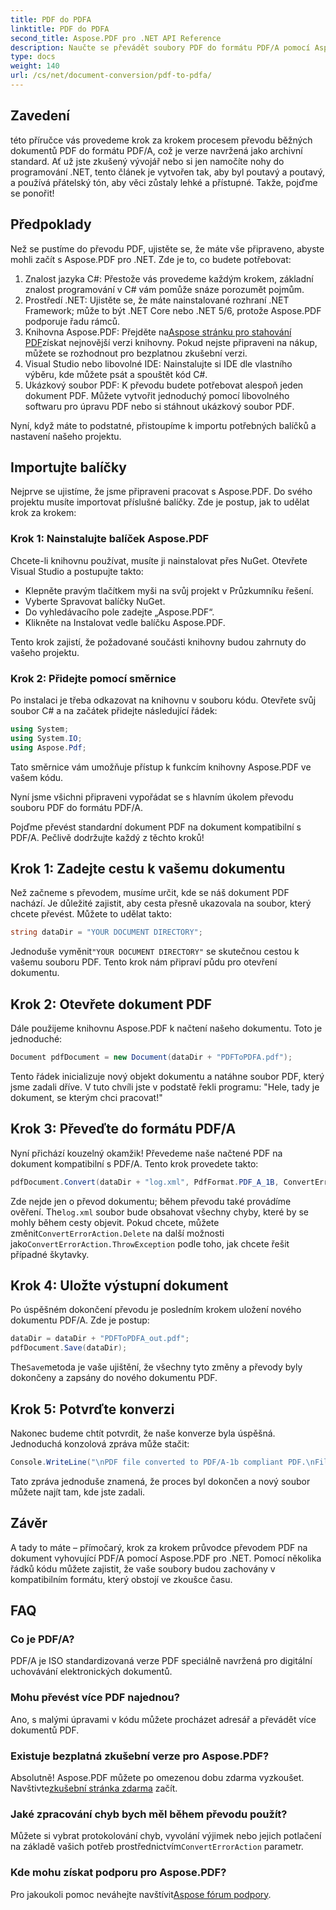 ```yaml
---
title: PDF do PDFA
linktitle: PDF do PDFA
second_title: Aspose.PDF pro .NET API Reference
description: Naučte se převádět soubory PDF do formátu PDF/A pomocí Aspose.PDF for .NET pomocí tohoto podrobného návodu.
type: docs
weight: 140
url: /cs/net/document-conversion/pdf-to-pdfa/
---
```

## Zavedení

této příručce vás provedeme krok za krokem procesem převodu běžných dokumentů PDF do formátu PDF/A, což je verze navržená jako archivní standard. Ať už jste zkušený vývojář nebo si jen namočíte nohy do programování .NET, tento článek je vytvořen tak, aby byl poutavý a poutavý, a používá přátelský tón, aby věci zůstaly lehké a přístupné. Takže, pojďme se ponořit!

## Předpoklady

Než se pustíme do převodu PDF, ujistěte se, že máte vše připraveno, abyste mohli začít s Aspose.PDF pro .NET. Zde je to, co budete potřebovat:

1. Znalost jazyka C#: Přestože vás provedeme každým krokem, základní znalost programování v C# vám pomůže snáze porozumět pojmům.
2. Prostředí .NET: Ujistěte se, že máte nainstalované rozhraní .NET Framework; může to být .NET Core nebo .NET 5/6, protože Aspose.PDF podporuje řadu rámců.
3.  Knihovna Aspose.PDF: Přejděte na[Aspose stránku pro stahování PDF](https://releases.aspose.com/pdf/net)získat nejnovější verzi knihovny. Pokud nejste připraveni na nákup, můžete se rozhodnout pro bezplatnou zkušební verzi.
4. Visual Studio nebo libovolné IDE: Nainstalujte si IDE dle vlastního výběru, kde můžete psát a spouštět kód C#.
5. Ukázkový soubor PDF: K převodu budete potřebovat alespoň jeden dokument PDF. Můžete vytvořit jednoduchý pomocí libovolného softwaru pro úpravu PDF nebo si stáhnout ukázkový soubor PDF.

Nyní, když máte to podstatné, přistoupíme k importu potřebných balíčků a nastavení našeho projektu.

## Importujte balíčky

Nejprve se ujistíme, že jsme připraveni pracovat s Aspose.PDF. Do svého projektu musíte importovat příslušné balíčky. Zde je postup, jak to udělat krok za krokem:

### Krok 1: Nainstalujte balíček Aspose.PDF

Chcete-li knihovnu používat, musíte ji nainstalovat přes NuGet. Otevřete Visual Studio a postupujte takto:

- Klepněte pravým tlačítkem myši na svůj projekt v Průzkumníku řešení.
- Vyberte Spravovat balíčky NuGet.
- Do vyhledávacího pole zadejte „Aspose.PDF“.
- Klikněte na Instalovat vedle balíčku Aspose.PDF.

Tento krok zajistí, že požadované součásti knihovny budou zahrnuty do vašeho projektu.

### Krok 2: Přidejte pomocí směrnice

Po instalaci je třeba odkazovat na knihovnu v souboru kódu. Otevřete svůj soubor C# a na začátek přidejte následující řádek:

```csharp
using System;
using System.IO;
using Aspose.Pdf;
```

Tato směrnice vám umožňuje přístup k funkcím knihovny Aspose.PDF ve vašem kódu.

Nyní jsme všichni připraveni vypořádat se s hlavním úkolem převodu souboru PDF do formátu PDF/A.

Pojďme převést standardní dokument PDF na dokument kompatibilní s PDF/A. Pečlivě dodržujte každý z těchto kroků!

## Krok 1: Zadejte cestu k vašemu dokumentu

Než začneme s převodem, musíme určit, kde se náš dokument PDF nachází. Je důležité zajistit, aby cesta přesně ukazovala na soubor, který chcete převést. Můžete to udělat takto:

```csharp
string dataDir = "YOUR DOCUMENT DIRECTORY";
```

 Jednoduše vyměnit`"YOUR DOCUMENT DIRECTORY"` se skutečnou cestou k vašemu souboru PDF. Tento krok nám připraví půdu pro otevření dokumentu.

## Krok 2: Otevřete dokument PDF

Dále použijeme knihovnu Aspose.PDF k načtení našeho dokumentu. Toto je jednoduché:

```csharp
Document pdfDocument = new Document(dataDir + "PDFToPDFA.pdf");
```

Tento řádek inicializuje nový objekt dokumentu a natáhne soubor PDF, který jsme zadali dříve. V tuto chvíli jste v podstatě řekli programu: "Hele, tady je dokument, se kterým chci pracovat!"

## Krok 3: Převeďte do formátu PDF/A

Nyní přichází kouzelný okamžik! Převedeme naše načtené PDF na dokument kompatibilní s PDF/A. Tento krok provedete takto:

```csharp
pdfDocument.Convert(dataDir + "log.xml", PdfFormat.PDF_A_1B, ConvertErrorAction.Delete);
```

 Zde nejde jen o převod dokumentu; během převodu také provádíme ověření. The`log.xml` soubor bude obsahovat všechny chyby, které by se mohly během cesty objevit. Pokud chcete, můžete změnit`ConvertErrorAction.Delete` na další možnosti jako`ConvertErrorAction.ThrowException` podle toho, jak chcete řešit případné škytavky.

## Krok 4: Uložte výstupní dokument

Po úspěšném dokončení převodu je posledním krokem uložení nového dokumentu PDF/A. Zde je postup:

```csharp
dataDir = dataDir + "PDFToPDFA_out.pdf";
pdfDocument.Save(dataDir);
```

 The`Save`metoda je vaše ujištění, že všechny tyto změny a převody byly dokončeny a zapsány do nového dokumentu PDF.

## Krok 5: Potvrďte konverzi

Nakonec budeme chtít potvrdit, že naše konverze byla úspěšná. Jednoduchá konzolová zpráva může stačit:

```csharp
Console.WriteLine("\nPDF file converted to PDF/A-1b compliant PDF.\nFile saved at " + dataDir);
```

Tato zpráva jednoduše znamená, že proces byl dokončen a nový soubor můžete najít tam, kde jste zadali.

## Závěr

A tady to máte – přímočarý, krok za krokem průvodce převodem PDF na dokument vyhovující PDF/A pomocí Aspose.PDF pro .NET. Pomocí několika řádků kódu můžete zajistit, že vaše soubory budou zachovány v kompatibilním formátu, který obstojí ve zkoušce času.


## FAQ

### Co je PDF/A?
PDF/A je ISO standardizovaná verze PDF speciálně navržená pro digitální uchovávání elektronických dokumentů.

### Mohu převést více PDF najednou?
Ano, s malými úpravami v kódu můžete procházet adresář a převádět více dokumentů PDF.

### Existuje bezplatná zkušební verze pro Aspose.PDF?
Absolutně! Aspose.PDF můžete po omezenou dobu zdarma vyzkoušet. Navštivte[zkušební stránka zdarma](https://releases.aspose.com/) začít.

### Jaké zpracování chyb bych měl během převodu použít?
 Můžete si vybrat protokolování chyb, vyvolání výjimek nebo jejich potlačení na základě vašich potřeb prostřednictvím`ConvertErrorAction` parametr.

### Kde mohu získat podporu pro Aspose.PDF?
 Pro jakoukoli pomoc neváhejte navštívit[Aspose fórum podpory](https://forum.aspose.com/c/pdf/10).